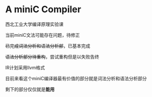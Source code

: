 # A miniC Compiler

西北工业大学编译原理实验课

当前miniC文法可能存在问题，待修正

~~已完成词法分析和语法分析部~~，已基本完成

~~语法分析部分待重构~~，尝试重构但是以失败告终

IR计划采用llvm格式

目前来看这个miniC编译器最有价值的部分就是词法分析和语法分析部分

剩下的部分仅仅就是**能用**

